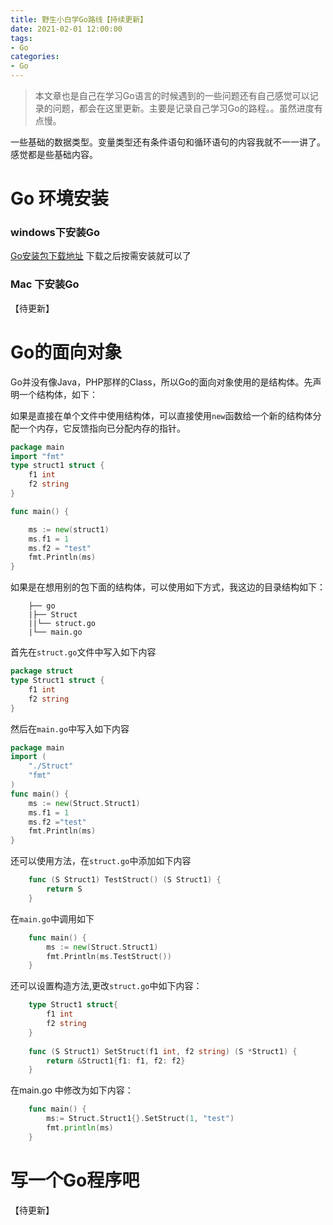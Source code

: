```yaml
---
title: 野生小白学Go路线【持续更新】
date: 2021-02-01 12:00:00
tags: 
- Go
categories:
- Go
---
```


> 本文章也是自己在学习Go语言的时候遇到的一些问题还有自己感觉可以记录的问题，都会在这里更新。主要是记录自己学习Go的路程。。虽然进度有点慢。

一些基础的数据类型。变量类型还有条件语句和循环语句的内容我就不一一讲了。感觉都是些基础内容。

# Go 环境安装

### windows下安装Go
[Go安装包下载地址](https://golang.google.cn/dl/)
下载之后按需安装就可以了
### Mac 下安装Go
【待更新】

# Go的面向对象

Go并没有像Java，PHP那样的Class，所以Go的面向对象使用的是结构体。先声明一个结构体，如下：

如果是直接在单个文件中使用结构体，可以直接使用`new`函数给一个新的结构体分配一个内存，它反馈指向已分配内存的指针。

```go
package main
import "fmt"
type struct1 struct {
    f1 int
    f2 string
}

func main() {

    ms := new(struct1)
    ms.f1 = 1
    ms.f2 = "test"
    fmt.Println(ms)
}
```

如果是在想用别的包下面的结构体，可以使用如下方式，我这边的目录结构如下：
```
    ├── go
    |├── Struct
    ||└── struct.go
    |└── main.go
```
首先在`struct.go`文件中写入如下内容
```go
package struct
type Struct1 struct {
    f1 int
    f2 string
}
```
然后在`main.go`中写入如下内容
```go
package main
import (
    "./Struct"
    "fmt"
)
func main() {
    ms := new(Struct.Struct1)
    ms.f1 = 1
    ms.f2 ="test"
    fmt.Println(ms)
}
```

还可以使用方法，在`struct.go`中添加如下内容

```go
    func (S Struct1) TestStruct() (S Struct1) {
        return S
    }
```
在`main.go`中调用如下
```go
    func main() {
        ms := new(Struct.Struct1)
        fmt.Println(ms.TestStruct())
    }
```
还可以设置构造方法,更改`struct.go`中如下内容：
```go
    type Struct1 struct{
        f1 int
        f2 string
    }
    
    func (S Struct1) SetStruct(f1 int, f2 string) (S *Struct1) {
        return &Struct1{f1: f1, f2: f2}
    }
```
在main.go 中修改为如下内容：
```go
    func main() {
        ms:= Struct.Struct1{}.SetStruct(1, "test")
        fmt.println(ms)
    }
```

# 写一个Go程序吧
【待更新】